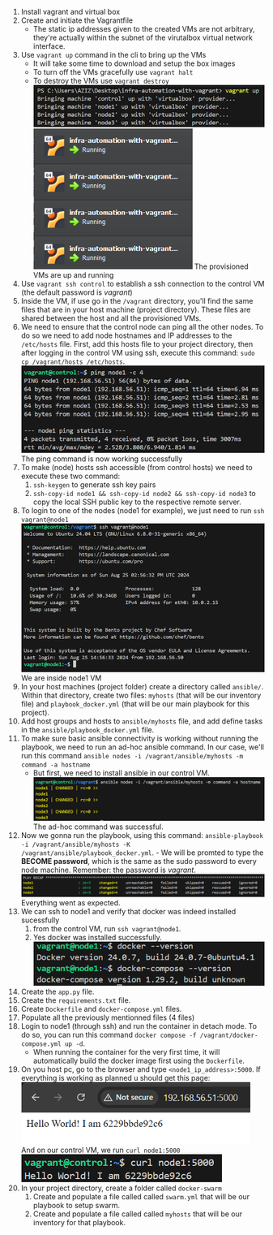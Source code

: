 1. Install vagrant and virtual box
2. Create and initiate the Vagrantfile
   - The static ip addresses given to the created VMs are not arbitrary, they're actually within the subnet of the virutalbox virtual network interface.
3. Use `vagrant up` command in the cli to bring up the VMs
    - It will take some time to download and setup the box images
    - To turn off the VMs gracefully use `vagrant halt`
    - To destroy the VMs use `vagrant destroy`
  ![alt text](img/image-3.png)
  ![alt text](img/image-4.png)
  The provisioned VMs are up and running
4. Use `vagrant ssh control` to establish a ssh connection to the control VM (the default password is *vagrant*)
5. Inside the VM, if use go in the `/vagrant` directory, you'll find the same files that are in your host machine (project directory). These files are shared between the host and all the provisioned VMs.
6. We need to ensure that the control node can ping all the other nodes. To do so we need to add node hostnames and IP addresses to the `/etc/hosts` file. First, add this hosts file to your project directory, then after logging in the control VM using ssh, execute this command: `sudo cp /vagrant/hosts /etc/hosts`.
    ![alt text](img/image.png)
    The ping command is now working successfully
7. To make (node) hosts ssh accessible (from control hosts) we need to execute these two command:
   1. `ssh-keygen` to generate ssh key pairs
   2. `ssh-copy-id node1 && ssh-copy-id node2 && ssh-copy-id node3` to copy the local SSH public key to the respective remote server.
8. To login to one of the nodes (node1 for example), we just need to run `ssh vagrant@node1`
    ![alt text](img/image-1.png)
    We are inside node1 VM
9. In your host machines (project folder) create a directory called `ansible/`. Within that directory, create two files: `myhosts` (that will be our inventory file) and `playbook_docker.yml` (that will be our main playbook for this project).
10. Add host groups and hosts to `ansible/myhosts` file, and add define tasks in the `ansible/playbook_docker.yml` file.
11. To make sure basic ansible connectivity is working without running the playbook, we need to run an ad-hoc ansible command. In our case, we'll run this command `ansible nodes -i /vagrant/ansible/myhosts -m command -a hostname`
    - But first, we need to install ansible in our control VM.
    ![alt text](img/image-2.png)
    The ad-hoc command was successful.
12.  Now we gonna run the playbook, using this command: `ansible-playbook -i /vagrant/ansible/myhosts -K /vagrant/ansible/playbook_docker.yml`.
    - We will be promted to type the **BECOME password**, which is the same as the sudo password to every node machine. Remember: the password is *vagrant*.
  ![alt text](img/image-5.png)
  Everything went as expected.
13. We can ssh to node1 and verify that docker was indeed installed sucessfully
    1.  from the control VM, run `ssh vagrant@node1`.
    2.  Yes docker was installed successfully.
        ![alt text](img/image-6.png)
14. Create the `app.py` file.
15. Create the `requirements.txt` file.
16. Create `Dockerfile` and `docker-compose.yml` files.
17. Populate all the previously mentionned files (4 files)
18. Login to node1 (through ssh) and run the container in detach mode. To do so, you can run this command `docker compose -f /vagrant/docker-compose.yml up -d`.
    - When running the container for the very first time, it will automatically build the docker image first using the `Dockerfile`.
19. On you host pc, go to the browser and type `<node1_ip_address>:5000`. If everything is working as planned u should get this page:
    ![alt text](img/image-7.png)
    And on our control VM, we run `curl node1:5000`
    ![alt text](img/image-8.png)
20. In your project directory, create a folder called `docker-swarm`
    1.  Create and populate a file called called `swarm.yml` that will be our playbook to setup swarm.
    2.  Create and populate a file called called `myhosts` that will be our inventory for that playbook.